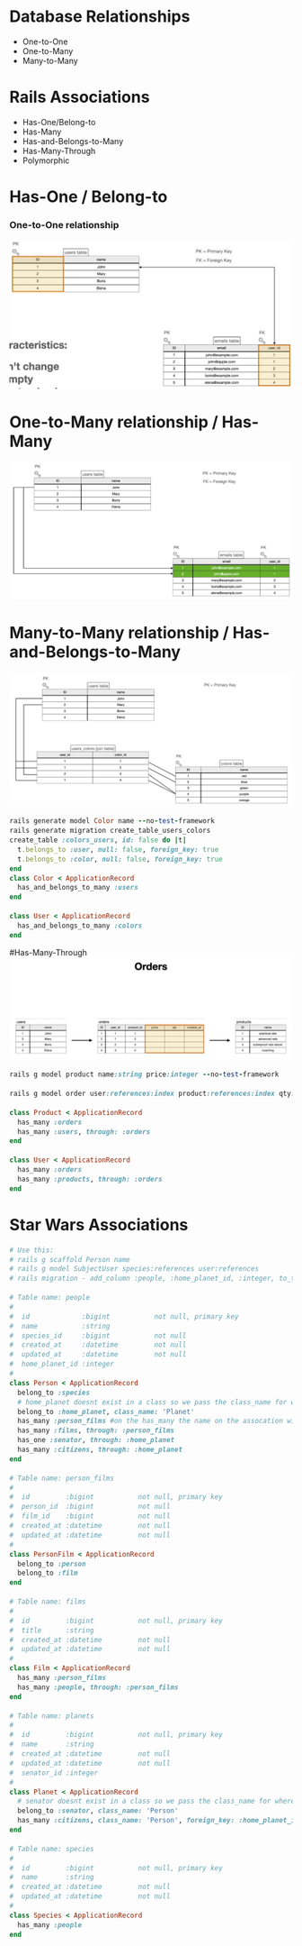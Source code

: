 # Database Relationships
- One-to-One
- One-to-Many
- Many-to-Many

# Rails Associations
- Has-One/Belong-to
- Has-Many
- Has-and-Belongs-to-Many
- Has-Many-Through
- Polymorphic

# Has-One / Belong-to
### One-to-One relationship
![The San Juan Mountains are beautiful!](/Images/associations_1.png)
# One-to-Many relationship / Has-Many
![The San Juan Mountains are beautiful!](/Images/associations_2.png)
# Many-to-Many relationship / Has-and-Belongs-to-Many
![The San Juan Mountains are beautiful!](/Images/associations_3.png)
```ruby
rails generate model Color name --no-test-framework
rails generate migration create_table_users_colors
create_table :colors_users, id: false do |t|
  t.belongs_to :user, null: false, foreign_key: true
  t.belongs_to :color, null: false, foreign_key: true
end
class Color < ApplicationRecord
  has_and_belongs_to_many :users
end

class User < ApplicationRecord
  has_and_belongs_to_many :colors
end
```
#Has-Many-Through
![The San Juan Mountains are beautiful!](/Images/associations_6.png)
```ruby
rails g model product name:string price:integer --no-test-framework

rails g model order user:references:index product:references:index qty:integer price:integer created_at:timestamp --no-timestamps

class Product < ApplicationRecord
  has_many :orders
  has_many :users, through: :orders
end

class User < ApplicationRecord
  has_many :orders
  has_many :products, through: :orders
end
```
# Star Wars Associations

```ruby
# Use this:
# rails g scaffold Person name
# rails g model SubjectUser species:references user:references
# rails migration - add_column :people, :home_planet_id, :integer, to_table: { foreign_key: :planets }

# Table name: people
#
#  id             :bigint           not null, primary key
#  name           :string
#  species_id     :bigint           not null
#  created_at     :datetime         not null
#  updated_at     :datetime         not null
#  home_planet_id :integer
#
class Person < ApplicationRecord
  belong_to :species
  # home_planet doesnt exist in a class so we pass the class_name for where home_planet is in
  belong_to :home_planet, class_name: 'Planet'
  has_many :person_films #on the has_many the name on the assocation will be plural
  has_many :films, through: :person_films
  has_one :senator, through: :home_planet
  has_many :citizens, through: :home_planet
end

# Table name: person_films
#
#  id         :bigint           not null, primary key
#  person_id  :bigint           not null
#  film_id    :bigint           not null
#  created_at :datetime         not null
#  updated_at :datetime         not null
#
class PersonFilm < ApplicationRecord
  belong_to :person
  belong_to :film
end

# Table name: films
#
#  id         :bigint           not null, primary key
#  title      :string
#  created_at :datetime         not null
#  updated_at :datetime         not null
#
class Film < ApplicationRecord
  has_many :person_films
  has_many :people, through: :person_films
end

# Table name: planets
#
#  id         :bigint           not null, primary key
#  name       :string
#  created_at :datetime         not null
#  updated_at :datetime         not null
#  senator_id :integer
#
class Planet < ApplicationRecord
  # senator doesnt exist in a class so we pass the class_name for where senator is in
  belong_to :senator, class_name: 'Person'
  has_many :citizens, class_name: 'Person', foreign_key: :home_planet_id
end

# Table name: species
#
#  id         :bigint           not null, primary key
#  name       :string
#  created_at :datetime         not null
#  updated_at :datetime         not null
#
class Species < ApplicationRecord
  has_many :people
end
